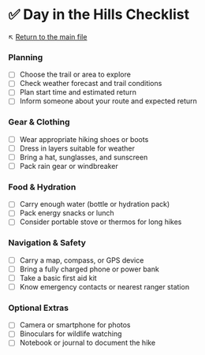 # ✅ Day in the Hills Checklist

↖️ [Return to the main file](../README.md)

### Planning

- [ ] Choose the trail or area to explore  
- [ ] Check weather forecast and trail conditions  
- [ ] Plan start time and estimated return  
- [ ] Inform someone about your route and expected return  

### Gear & Clothing

- [ ] Wear appropriate hiking shoes or boots  
- [ ] Dress in layers suitable for weather  
- [ ] Bring a hat, sunglasses, and sunscreen  
- [ ] Pack rain gear or windbreaker  

### Food & Hydration

- [ ] Carry enough water (bottle or hydration pack)  
- [ ] Pack energy snacks or lunch  
- [ ] Consider portable stove or thermos for long hikes  

### Navigation & Safety

- [ ] Carry a map, compass, or GPS device  
- [ ] Bring a fully charged phone or power bank  
- [ ] Take a basic first aid kit  
- [ ] Know emergency contacts or nearest ranger station  

### Optional Extras

- [ ] Camera or smartphone for photos  
- [ ] Binoculars for wildlife watching  
- [ ] Notebook or journal to document the hike  
